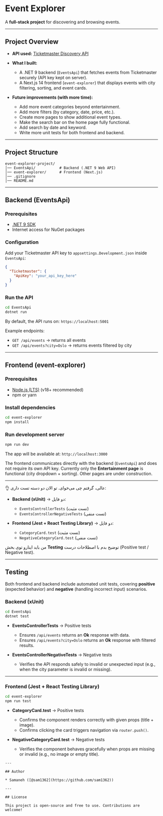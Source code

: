 

# Event Explorer

A **full-stack project** for discovering and browsing events.

---

## Project Overview

* **API used:** [Ticketmaster Discovery API](https://developer.ticketmaster.com/products-and-docs/apis/discovery-api/)
* **What I built:**

  * A .NET 9 backend (`EventsApi`) that fetches events from Ticketmaster securely (API key kept on server).
  * A Next.js 14 frontend (`event-explorer`) that displays events with city filtering, sorting, and event cards.
* **Future improvements (with more time):**

  * Add more event categories beyond entertainment.
  * Add more filters (by category, date, price, etc.).
  * Create more pages to show additional event types.
  * Make the search bar on the home page fully functional.
  * Add search by date and keyword.
  * Write more unit tests for both frontend and backend.

---

## Project Structure

```
event-explorer-project/
│── EventsApi/           # Backend (.NET 9 Web API)
│── event-explorer/      # Frontend (Next.js)
│── .gitignore
│── README.md
```

---

## Backend (EventsApi)

### Prerequisites

* [.NET 9 SDK](https://dotnet.microsoft.com/en-us/download/dotnet/9.0)
* Internet access for NuGet packages

### Configuration

Add your Ticketmaster API key to `appsettings.Development.json` inside `EventsApi`:

```json
{
  "Ticketmaster": {
    "ApiKey": "your_api_key_here"
  }
}
```

### Run the API

```bash
cd EventsApi
dotnet run   
```

By default, the API runs on:
`https://localhost:5001`

Example endpoints:

* `GET /api/events` → returns all events
* `GET /api/events?city=Oslo` → returns events filtered by city

---

## Frontend (event-explorer)

### Prerequisites

* [Node.js (LTS)](https://nodejs.org/en) (v18+ recommended)
* npm or yarn

### Install dependencies

```bash
cd event-explorer
npm install
```

### Run development server

```bash
npm run dev
```

The app will be available at:
`http://localhost:3000`

The frontend communicates directly with the backend (`EventsApi`) and does not require its own API key.
Currently only the **Entertainment page** is functional (city dropdown + sorting). Other pages are under construction.

---

👌 عالی، گرفتم چی می‌خوای.
تو الان دو دسته تست داری:

* **Backend (xUnit)** → ‌دو فایل:

  * `EventsControllerTests` (تست مثبت)
  * `EventsControllerNegativeTests` (تست منفی)

* **Frontend (Jest + React Testing Library)** → دو فایل:

  * `CategoryCard.test` (تست مثبت)
  * `NegativeCategoryCard.test` (تست منفی)

من باید اینارو توی بخش **Testing** توضیح بدم با اصطلاحات درست (Positive test / Negative test).

---

## Testing

Both frontend and backend include automated unit tests, covering **positive** (expected behavior) and **negative** (handling incorrect input) scenarios.

### Backend (xUnit)

```bash
cd EventsApi
dotnet test
````

* **EventsControllerTests** → Positive tests

  * Ensures `/api/events` returns an **Ok** response with data.
  * Ensures `/api/events?city=Oslo` returns an **Ok** response with filtered results.

* **EventsControllerNegativeTests** → Negative tests

  * Verifies the API responds safely to invalid or unexpected input (e.g., when the city parameter is invalid or missing).

---

### Frontend (Jest + React Testing Library)

```bash
cd event-explorer
npm run test
```

* **CategoryCard.test** → Positive tests

  * Confirms the component renders correctly with given props (title + image).
  * Confirms clicking the card triggers navigation via `router.push()`.

* **NegativeCategoryCard.test** → Negative tests

  * Verifies the component behaves gracefully when props are missing or invalid (e.g., no image or empty title).

```
---

## Author

* Samaneh ([@sam1362](https://github.com/sam1362))

---

## License

This project is open-source and free to use. Contributions are welcome!


